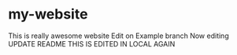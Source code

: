 # my-website
This is really awesome website
Edit on Example branch
Now editing UPDATE README
THIS IS EDITED IN LOCAL AGAIN
